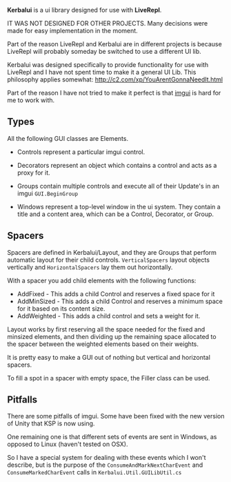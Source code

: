 ﻿**Kerbalui** is a ui library designed for use with **LiveRepl**.

IT WAS NOT DESIGNED FOR OTHER PROJECTS. Many decisions were made for easy implementation in the moment. 

Part of the reason LiveRepl and Kerbalui are in different projects is because LiveRepl will probably someday be switched to use a different UI lib. 

Kerbalui was designed specifically to provide functionality for use with LiveRepl and I have not spent time to make it a general UI Lib. This philosophy applies somewhat: http://c2.com/xp/YouArentGonnaNeedIt.html

Part of the reason I have not tried to make it perfect is that [imgui](https://docs.unity3d.com/Manual/GUIScriptingGuide.html) is hard for me to work with.

## Types
All the following GUI classes are Elements.

- Controls represent a particular imgui control.

- Decorators represent an object which contains a control and acts as a proxy for it.

- Groups contain multiple controls and execute all of their Update's in an imgui `GUI.BeginGroup`

- Windows represent a top-level window in the ui system. They contain a title and a content area, which can be a Control, Decorator, or Group.

## Spacers
Spacers are defined in Kerbalui/Layout, and they are Groups that perform automatic layout for their child controls.
`VerticalSpacers` layout objects vertically and `HorizontalSpacers` lay them out horizontally.

With a spacer you add child elements with the following functions:
- AddFixed - This adds a child Control and reserves a fixed space for it
- AddMinSized - This adds a child Control and reserves a minimum space for it based on its content size.
- AddWeighted - This adds a child control and sets a weight for it.

Layout works by first reserving all the space needed for the fixed and minsized elements, and then dividing up the remaining space allocated to the spacer between the weighted elements based on their weights.

It is pretty easy to make a GUI out of nothing but vertical and horizontal spacers.

To fill a spot in a spacer with empty space, the Filler class can be used.

## Pitfalls
There are some pitfalls of imgui. Some have been fixed with the new version of Unity that KSP is now using.

One remaining one is that different sets of events are sent in Windows, as opposed to Linux (haven't tested on OSX).

So I have a special system for dealing with these events which I won't describe, but is the purpose of the `ConsumeAndMarkNextCharEvent` and `ConsumeMarkedCharEvent` calls in `Kerbalui.Util.GUILibUtil.cs`